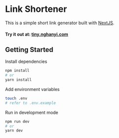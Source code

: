 # Link Shortener
This is a simple short link generator built with [NextJS](https://nextjs.org/).

#### Try it out at: [tiny.nghanyi.com](https://tiny.nghanyi.com/)

## Getting Started
Install dependencies
```bash
npm install 
# or
yarn install
```
Add environment variables
```bash
touch .env
# refer to .env.example
```
Run in development mode
```bash
npm run dev
# or
yarn dev
```